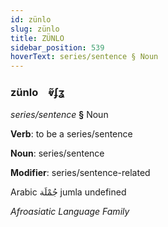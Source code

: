 ```yaml
---
id: zünlo
slug: zünlo
title: ZÜNLO
sidebar_position: 539
hoverText: series/sentence § Noun
---
```


### zünlo&emsp;<span kind="abugida">ⱴ̃ʄʓ</span>

*series/sentence* **§** Noun

**Verb**: to be a series/sentence

**Noun**: series/sentence

**Modifier**: series/sentence-related

Arabic جُمْلَة jumla undefined

*Afroasiatic Language Family*